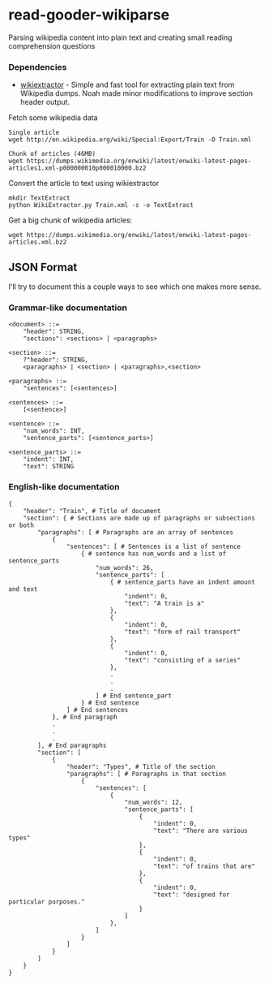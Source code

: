 # read-gooder-wikiparse
Parsing wikipedia content into plain text and creating small reading comprehension questions

### Dependencies
* [wikiextractor](https://github.com/zimmeee/wikiextractor) - Simple and fast tool for extracting plain text from Wikipedia dumps. Noah made minor modifications to improve section header output. 

Fetch some wikipedia data
```
Single article
wget http://en.wikipedia.org/wiki/Special:Export/Train -O Train.xml

Chunk of articles (46MB)
wget https://dumps.wikimedia.org/enwiki/latest/enwiki-latest-pages-articles1.xml-p000000010p000010000.bz2
```

Convert the article to text using wikiextractor
```
mkdir TextExtract
python WikiExtractor.py Train.xml -s -o TextExtract
```

Get a big chunk of wikipedia articles:
```
wget https://dumps.wikimedia.org/enwiki/latest/enwiki-latest-pages-articles.xml.bz2
```

## JSON Format

I'll try to document this a couple ways to see which one makes more sense. 

### Grammar-like documentation
```
<document> ::=
	"header": STRING,
	"sections": <sections> | <paragraphs>

<section> ::=
	?"header": STRING,
	<paragraphs> | <section> | <paragraphs>,<section>

<paragraphs> ::=
	"sentences": [<sentences>]

<sentences> ::=
	[<sentence>]

<sentence> ::=
	"num_words": INT,
	"sentence_parts": [<sentence_parts>]

<sentence_parts> ::=
	"indent": INT,
	"text": STRING
```

### English-like documentation
```
{
    "header": "Train", # Title of document
    "section": { # Sections are made up of paragraphs or subsections or both
        "paragraphs": [ # Paragraphs are an array of sentences
            {
                "sentences": [ # Sentences is a list of sentence
                    { # sentence has num_words and a list of sentence_parts
                        "num_words": 26, 
                        "sentence_parts": [
                            { # sentence_parts have an indent amount and text
                                "indent": 0, 
                                "text": "A train is a"
                            }, 
                            {
                                "indent": 0, 
                                "text": "form of rail transport"
                            }, 
                            {
                                "indent": 0, 
                                "text": "consisting of a series"
                            },
                            .
                            .
                            .
                        ] # End sentence_part
                    } # End sentence
                ] # End sentences
            }, # End paragraph
            .
            .
            .
        ], # End paragraphs
        "section": [
            {
                "header": "Types", # Title of the section
                "paragraphs": [ # Paragraphs in that section
                    {
                        "sentences": [
                            {
                                "num_words": 12, 
                                "sentence_parts": [
                                    {
                                        "indent": 0, 
                                        "text": "There are various types"
                                    }, 
                                    {
                                        "indent": 0, 
                                        "text": "of trains that are"
                                    }, 
                                    {
                                        "indent": 0, 
                                        "text": "designed for particular purposes."
                                    }
                                ]
                            }, 
                        ]
                    }
                ]
            }
        ]
    }
}
```



